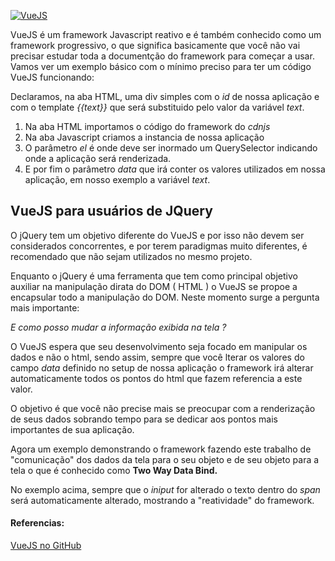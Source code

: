 [![VueJS](http://blog.edgardleal.com/wp-content/uploads/sites/3/2017/03/VueJS_Logo-150x150.png)](http://blog.edgardleal.com/wp-content/uploads/sites/3/2017/03/VueJS_Logo.png) 

 VueJS é um framework Javascript reativo e é também conhecido como um framework progressivo, o que significa basicamente que você não vai precisar estudar toda a documentção do framework para começar a usar. Vamos ver um exemplo básico com o mínimo preciso para ter um código VueJS funcionando:  

<script async src="//jsfiddle.net/cohc4xdz/1/embed/js,html,result/"></script>
 
 Declaramos, na aba HTML, uma div simples com o _id_ de nossa aplicação e com o template _{{text}}_ que será substituido pelo valor da variável _text_.

1.  Na aba HTML importamos o código do framework do _cdnjs_
2.  Na aba Javascript criamos a instancia de nossa aplicação
3.  O parâmetro _el_ é onde deve ser inormado um QuerySelector indicando onde a aplicação será renderizada.
4.  E por fim o parâmetro _data_ que irá conter os valores utilizados em nossa aplicação, em nosso exemplo a variável _text_.

## VueJS para usuários de JQuery

O jQuery tem um objetivo diferente do VueJS e por isso não devem ser considerados concorrentes, e por terem paradigmas muito diferentes, é recomendado que não sejam utilizados no mesmo projeto. 

Enquanto o jQuery é uma ferramenta que tem como principal objetivo auxiliar na manipulação dirata do DOM ( HTML ) o VueJS se propoe a encapsular todo a manipulação do DOM. Neste momento surge a pergunta mais importante: 

*E como posso mudar a informação exibida na tela ?* 

O VueJS espera que seu desenvolvimento seja focado em manipular os dados e não o html, sendo assim, sempre que você lterar os valores do campo _data_ definido no setup de nossa aplicação o framework irá alterar automaticamente todos os pontos do html que fazem referencia a este valor. 

O objetivo é que você não precise mais se preocupar com a renderização de seus dados sobrando tempo para se dedicar aos pontos mais importantes de sua aplicação. 

Agora um exemplo demonstrando o framework fazendo este trabalho de "comunicação" dos dados da tela para o seu objeto e de seu objeto para a tela o que é conhecido como **Two Way Data Bind.** 

<script async src="//jsfiddle.net/edgardleal/z45bhc6m/1/embed/js,html,result/"></script>

No exemplo acima, sempre que o _iniput_ for alterado o texto dentro do _span_ será automaticamente alterado, mostrando a "reatividade" do framework.

#### Referencias:

[VueJS no GitHub](https://github.com/vuejs/vue)
